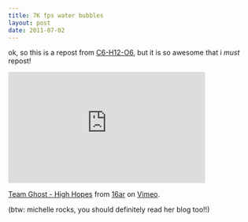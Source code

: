 ```yaml
---
title: 7K fps water bubbles
layout: post
date: 2011-07-02
---
```


ok, so this is a repost from [C6-H12-O6][], but it is so awesome that i *must* repost!  

[C6-H12-O6]: http://ecophysio.fieldofscience.com/2011/07/7000-fps-video-of-water-bubbles-and.html

<iframe src="http://player.vimeo.com/video/23438996?title=0&amp;byline=0&amp;portrait=0" width="400" height="225" frameborder="0">
</iframe>
<p>
<a href="http://vimeo.com/23438996">Team Ghost - High Hopes</a> from <a href="http://vimeo.com/hey16ar">16ar</a> on <a href="http://vimeo.com">Vimeo</a>.
</p>

(btw: michelle rocks, you should definitely read her blog too!!)